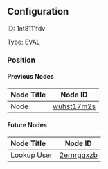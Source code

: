 # <nil>
## Configuration
ID:  1nt8111fdv

Type: EVAL 








### Position

#### Previous Nodes
| Node Title | Node ID |
| :------------- | ------------ |
| Node | [wuhst17m2s](./wuhst17m2s.md) | 
 
 #### Future Nodes
| Node Title | Node ID |
| :------------- | ------------ |
| Lookup User |[2ernrgqxzb](./2ernrgqxzb.md) | 